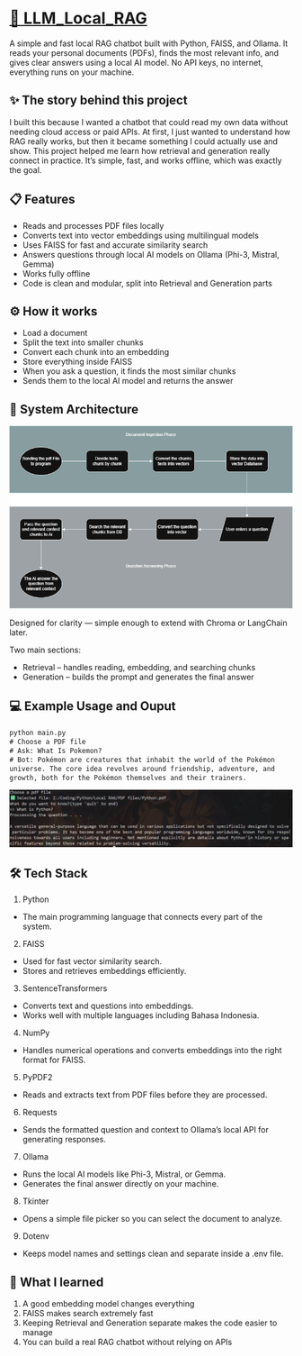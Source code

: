 # [🤖 LLM_Local_RAG](https://github.com/YandLim/Local-RAG)
A simple and fast local RAG chatbot built with Python, FAISS, and Ollama.
It reads your personal documents (PDFs), finds the most relevant info, and gives clear answers using a local AI model.
No API keys, no internet, everything runs on your machine.

## ✨ The story behind this project
I built this because I wanted a chatbot that could read my own data without needing cloud access or paid APIs.
At first, I just wanted to understand how RAG really works, but then it became something I could actually use and show.
This project helped me learn how retrieval and generation really connect in practice.
It’s simple, fast, and works offline, which was exactly the goal.

## 📋 Features
- Reads and processes PDF files locally
- Converts text into vector embeddings using multilingual models
- Uses FAISS for fast and accurate similarity search
- Answers questions through local AI models on Ollama (Phi-3, Mistral, Gemma)
- Works fully offline
- Code is clean and modular, split into Retrieval and Generation parts

## ⚙️ How it works
- Load a document
- Split the text into smaller chunks
- Convert each chunk into an embedding
- Store everything inside FAISS
- When you ask a question, it finds the most similar chunks
- Sends them to the local AI model and returns the answer
  
## 🧩 System Architecture
![Architecture](Workflow/Local_RAG.png)

Designed for clarity — simple enough to extend with Chroma or LangChain later.

Two main sections:
- Retrieval – handles reading, embedding, and searching chunks
- Generation – builds the prompt and generates the final answer

## 💻 Example Usage and Ouput
```
python main.py
# Choose a PDF file
# Ask: What Is Pokemon?
# Bot: Pokémon are creatures that inhabit the world of the Pokémon universe. The core idea revolves around friendship, adventure, and growth, both for the Pokémon themselves and their trainers.
```

![Output Example](files/Output%20Pic.png)

## 🛠️ Tech Stack
1. Python
  - The main programming language that connects every part of the system.
2. FAISS
  - Used for fast vector similarity search.
  - Stores and retrieves embeddings efficiently.
3. SentenceTransformers
  - Converts text and questions into embeddings.
  - Works well with multiple languages including Bahasa Indonesia.
4. NumPy
  - Handles numerical operations and converts embeddings into the right format for FAISS.
5. PyPDF2
  - Reads and extracts text from PDF files before they are processed.
6. Requests
  - Sends the formatted question and context to Ollama’s local API for generating responses.
7. Ollama
  - Runs the local AI models like Phi-3, Mistral, or Gemma.
  - Generates the final answer directly on your machine.
8. Tkinter
  - Opens a simple file picker so you can select the document to analyze.
9. Dotenv
  - Keeps model names and settings clean and separate inside a .env file.

## 🫡 What I learned
1. A good embedding model changes everything
2. FAISS makes search extremely fast
3. Keeping Retrieval and Generation separate makes the code easier to manage
4. You can build a real RAG chatbot without relying on APIs





